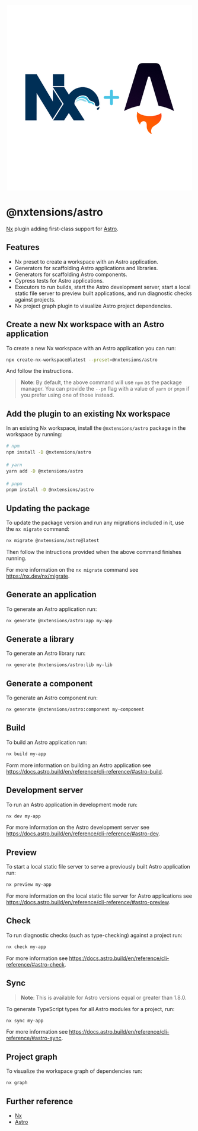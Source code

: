 <p align="center">
  <picture>
    <source media="(prefers-color-scheme: dark)" srcset="https://raw.githubusercontent.com/nxtensions/nxtensions/main/assets/nx-astro-dark.png">
    <img alt="Nx + Astro logo" src="https://raw.githubusercontent.com/nxtensions/nxtensions/main/assets/nx-astro-light.png">
  </picture>
</p>

# @nxtensions/astro

[Nx](https://nx.dev/) plugin adding first-class support for [Astro](https://astro.build).

## Features

- Nx preset to create a workspace with an Astro application.
- Generators for scaffolding Astro applications and libraries.
- Generators for scaffolding Astro components.
- Cypress tests for Astro applications.
- Executors to run builds, start the Astro development server, start a local static file server to preview built applications, and run diagnostic checks against projects.
- Nx project graph plugin to visualize Astro project dependencies.

## Create a new Nx workspace with an Astro application

To create a new Nx workspace with an Astro application you can run:

```bash
npx create-nx-workspace@latest --preset=@nxtensions/astro
```

And follow the instructions.

> **Note**: By default, the above command will use `npm` as the package manager. You can provide the `--pm` flag with a value of `yarn` or `pnpm` if you prefer using one of those instead.

## Add the plugin to an existing Nx workspace

In an existing Nx workspace, install the `@nxtensions/astro` package in the workspace by running:

```bash
# npm
npm install -D @nxtensions/astro

# yarn
yarn add -D @nxtensions/astro

# pnpm
pnpm install -D @nxtensions/astro
```

## Updating the package

To update the package version and run any migrations included in it, use the `nx migrate` command:

```bash
nx migrate @nxtensions/astro@latest
```

Then follow the intructions provided when the above command finishes running.

For more information on the `nx migrate` command see https://nx.dev/nx/migrate.

## Generate an application

To generate an Astro application run:

```bash
nx generate @nxtensions/astro:app my-app
```

## Generate a library

To generate an Astro library run:

```bash
nx generate @nxtensions/astro:lib my-lib
```

## Generate a component

To generate an Astro component run:

```bash
nx generate @nxtensions/astro:component my-component
```

## Build

To build an Astro application run:

```bash
nx build my-app
```

Form more information on building an Astro application see https://docs.astro.build/en/reference/cli-reference/#astro-build.

## Development server

To run an Astro application in development mode run:

```bash
nx dev my-app
```

For more information on the Astro development server see https://docs.astro.build/en/reference/cli-reference/#astro-dev.

## Preview

To start a local static file server to serve a previously built Astro application run:

```bash
nx preview my-app
```

For more information on the local static file server for Astro applications see https://docs.astro.build/en/reference/cli-reference/#astro-preview.

## Check

To run diagnostic checks (such as type-checking) against a project run:

```bash
nx check my-app
```

For more information see https://docs.astro.build/en/reference/cli-reference/#astro-check.

## Sync

> **Note**: This is available for Astro versions equal or greater than 1.8.0.

To generate TypeScript types for all Astro modules for a project, run:

```bash
nx sync my-app
```

For more information see https://docs.astro.build/en/reference/cli-reference/#astro-sync.

## Project graph

To visualize the workspace graph of dependencies run:

```bash
nx graph
```

## Further reference

- [Nx](https://nx.dev)
- [Astro](https://astro.build)
